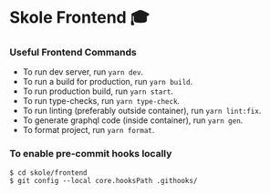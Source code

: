 # Skole Frontend :mortar_board:

### Useful Frontend Commands

-   To run dev server, run `yarn dev`.
-   To run a build for production, run `yarn build`.
-   To run production build, run `yarn start`.
-   To run type-checks, run `yarn type-check`.
-   To run linting (preferably outside container), run `yarn lint:fix`.
-   To generate graphql code (inside container), run `yarn gen`.
-   To format project, run `yarn format`.

### To enable pre-commit hooks locally

```
$ cd skole/frontend
$ git config --local core.hooksPath .githooks/
```
